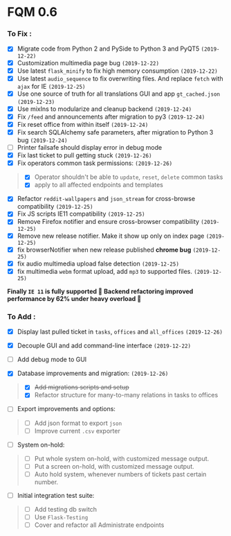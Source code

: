 # FQM 0.6

### To Fix :

- [x] Migrate code from Python 2 and PySide to Python 3 and PyQT5 `(2019-12-22)`
- [x] Customization multimedia page bug `(2019-12-22)`
- [x] Use latest `flask_minify` to fix high memory consumption `(2019-12-22)`
- [x] Use latest `audio_sequence` to fix overwriting files. And replace `fetch` with `ajax` for IE `(2019-12-25)`
- [x] Use one source of truth for all translations GUI and app `gt_cached.json` `(2019-12-23)`
- [x] Use mixIns to modularize and cleanup backend `(2019-12-24)`
- [x] Fix `/feed` and announcements after migration to py3 `(2019-12-24)`
- [x] Fix reset office from within itself `(2019-12-24)`
- [x] Fix search SQLAlchemy safe parameters, after migration to Python 3 bug `(2019-12-24)`
- [ ] Printer failsafe should display error in debug mode
- [x] Fix last ticket to pull getting stuck `(2019-12-26)`
- [x] Fix operators common task permissions: `(2019-12-26)`
> - [x] Operator shouldn't be able to `update`, `reset`, `delete` common tasks
> - [x] apply to all affected endpoints and templates
- [x] Refactor `reddit-wallpapers` and `json_stream` for cross-browse compatibility `(2019-12-25)`
- [x] Fix JS scripts IE11 compatibility `(2019-12-25)`
- [x] Remove Firefox notifier and ensure cross-browser compatibility `(2019-12-25)`
- [x] Remove new release notifier. Make it show up only on index page `(2019-12-25)`
- [x] fix browserNotifier when new release published __chrome bug__ `(2019-12-25)`
- [x] fix audio multimedia upload false detection `(2019-12-25)`
- [x] fix multimedia `webm` format upload, add `mp3` to supported files. `(2019-12-25)`

**Finally `IE 11` is fully supported 🚀**
**Backend refactoring improved performance by 62% under heavy overload 🚀**
 
### To Add :

- [x] Display last pulled ticket in `tasks`, `offices` and `all_offices` `(2019-12-26)`
- [x] Decouple GUI and add command-line interface `(2019-12-22)`
- [ ] Add debug mode to GUI

- [x] Database improvements and migration: `(2019-12-26)`
> - [x] ~~Add migrations scripts and setup~~
> - [x] Refactor structure for many-to-many relations in tasks to offices

- [ ] Export improvements and options:
> - [ ] Add json format to export `json`
> - [ ] Improve current `.csv` exporter

- [ ] System on-hold:
> - [ ] Put whole system on-hold, with customized message output.
> - [ ] Put a screen on-hold, with customized message output.
> - [ ] Auto hold system, whenever numbers of tickets past certain number.

- [ ] Initial integration test suite:
> - [ ] Add testing db switch
> - [ ] Use `Flask-Testing`
> - [ ] Cover and refactor all Administrate endpoints

